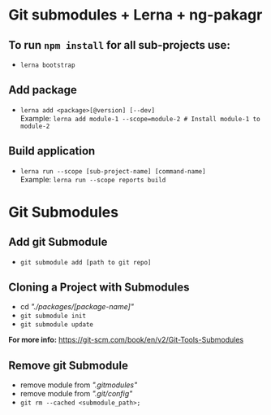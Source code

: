 # Git submodules + Lerna + ng-pakagr

## To run `npm install` for all sub-projects use:

* `lerna bootstrap`

## Add package

* `lerna add <package>[@version] [--dev]`  
Example: `lerna add module-1 --scope=module-2 # Install module-1 to module-2`

## Build application

* `lerna run --scope [sub-project-name] [command-name]`  
Example: `lerna run --scope reports build`

# Git Submodules

## Add git Submodule

* `git submodule add [path to git repo]`

## Cloning a Project with Submodules

* cd *"./packages/[package-name]"*
* `git submodule init`
* `git submodule update`

**For more info:** https://git-scm.com/book/en/v2/Git-Tools-Submodules

## Remove git Submodule

* remove module from *".gitmodules"*
* remove module from *".git/config"*
* `git rm --cached <submodule_path>;`
